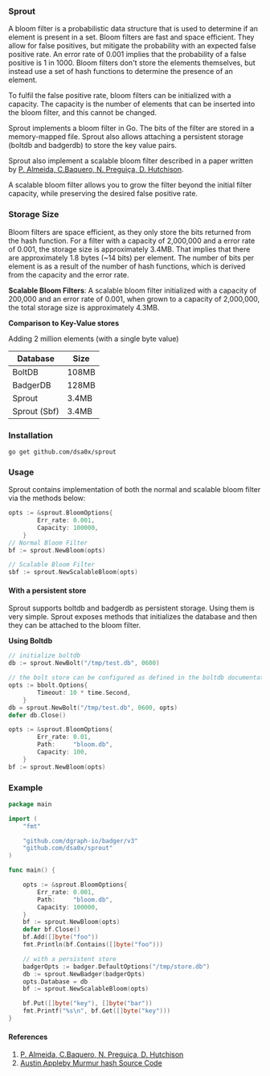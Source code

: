 ### Sprout

A bloom filter is a probabilistic data structure that is used to determine if an element is present in a set. Bloom filters are fast and space efficient. They allow for false positives, but mitigate the probability with an expected false positive rate. An error rate of 0.001 implies that the probability of a false positive is 1 in 1000. Bloom filters don't store the elements themselves, but instead use a set of hash functions to determine the presence of an element.

To fulfil the false positive rate, bloom filters can be initialized with a capacity. The capacity is the number of elements that can be inserted into the bloom filter, and this cannot be changed.

Sprout implements a bloom filter in Go. The bits of the filter are stored in a memory-mapped file. Sprout also allows attaching a persistent storage (boltdb and badgerdb) to store the key value pairs.

Sprout also implement a scalable bloom filter described in a paper written by [P. Almeida, C.Baquero, N. Preguiça, D. Hutchison](https://haslab.uminho.pt/cbm/files/dbloom.pdf).

A scalable bloom filter allows you to grow the filter beyond the initial filter capacity, while preserving the desired false positive rate.

### Storage Size

Bloom filters are space efficient, as they only store the bits returned from the hash function. For a filter with a capacity of 2,000,000 and a error rate of 0.001, the storage size is approximately 3.4MB. That implies that there are approximately 1.8 bytes (~14 bits) per element.
The number of bits per element is as a result of the number of hash functions, which is derived from the capacity and the error rate.

**Scalable Bloom Filters**: A scalable bloom filter initialized with a capacity of 200,000 and an error rate of 0.001, when grown to a capacity of 2,000,000, the total storage size is approximately 4.3MB.

**Comparison to Key-Value stores**

Adding 2 million elements (with a single byte value)

| Database     | Size  |
| ------------ | ----- |
| BoltDB       | 108MB |
| BadgerDB     | 128MB |
| Sprout       | 3.4MB |
| Sprout (Sbf) | 3.4MB |

### Installation

```shell
go get github.com/dsa0x/sprout
```

### Usage

Sprout contains implementation of both the normal and scalable bloom filter via the methods below:

```go
opts := &sprout.BloomOptions{
		Err_rate: 0.001,
		Capacity: 100000,
	}
// Normal Bloom Filter
bf := sprout.NewBloom(opts)

// Scalable Bloom Filter
sbf := sprout.NewScalableBloom(opts)
```

#### With a persistent store

Sprout supports boltdb and badgerdb as persistent storage. Using them is very simple. Sprout exposes methods that initializes the database and then they can be attached to the bloom filter.

**Using Boltdb**

```go
// initialize boltdb
db := sprout.NewBolt("/tmp/test.db", 0600)

// the bolt store can be configured as defined in the boltdb documentations
opts := bbolt.Options{
		Timeout: 10 * time.Second,
	}
db = sprout.NewBolt("/tmp/test.db", 0600, opts)
defer db.Close()

opts := &sprout.BloomOptions{
		Err_rate: 0.01,
		Path:     "bloom.db",
		Capacity: 100,
	}
bf := sprout.NewBloom(opts)
```

### Example

```go
package main

import (
	"fmt"

	"github.com/dgraph-io/badger/v3"
	"github.com/dsa0x/sprout"
)

func main() {

	opts := &sprout.BloomOptions{
		Err_rate: 0.001,
		Path:     "bloom.db",
		Capacity: 100000,
	}
	bf := sprout.NewBloom(opts)
	defer bf.Close()
	bf.Add([]byte("foo"))
	fmt.Println(bf.Contains([]byte("foo")))

	// with a persistent store
	badgerOpts := badger.DefaultOptions("/tmp/store.db")
	db := sprout.NewBadger(badgerOpts)
	opts.Database = db
	bf := sprout.NewScalableBloom(opts)

	bf.Put([]byte("key"), []byte("bar"))
	fmt.Printf("%s\n", bf.Get([]byte("key")))
}
```

#### References

1. [P. Almeida, C.Baquero, N. Preguiça, D. Hutchison](https://haslab.uminho.pt/cbm/files/dbloom.pdf)
2. [Austin Appleby Murmur hash Source Code](https://github.com/aappleby/smhasher)
